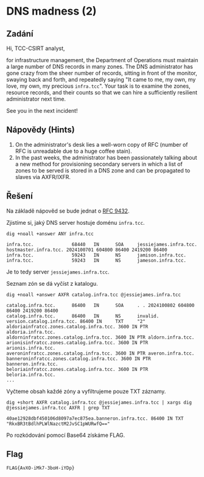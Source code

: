 # DNS madness (2)

## Zadání

Hi, TCC-CSIRT analyst,

for infrastructure management, the Department of Operations must maintain a large number of DNS records in many zones. The DNS administrator has gone crazy from the sheer number of records, sitting in front of the monitor, swaying back and forth, and repeatedly saying "It came to me, my own, my love, my own, my precious `infra.tcc`". Your task is to examine the zones, resource records, and their counts so that we can hire a sufficiently resilient administrator next time.

See you in the next incident!

## Nápovědy (Hints)

1. On the administrator's desk lies a well-worn copy of RFC (number of RFC is unreadable due to a huge coffee stain).
1. In the past weeks, the administrator has been passionately talking about a new method for provisioning secondary servers in which a list of zones to be served is stored in a DNS zone and can be propagated to slaves via AXFR/IXFR.

## Řešení

Na základě nápověd se bude jednat o [RFC 9432](https://www.rfc-editor.org/rfc/rfc9432.pdf).

Zjistíme si, jaký DNS server hostuje doménu `infra.tcc`.

`dig +noall +answer ANY infra.tcc`

```text
infra.tcc.              68440   IN      SOA     jessiejames.infra.tcc. hostmaster.infra.tcc. 2024100701 604800 86400 2419200 86400
infra.tcc.              59243   IN      NS      jamison.infra.tcc.
infra.tcc.              59243   IN      NS      jameson.infra.tcc.
```

Je to tedy server `jessiejames.infra.tcc`.

Seznam zón se dá vyčíst z katalogu.

`dig +noall +answer AXFR catalog.infra.tcc @jessiejames.infra.tcc`

```text
catalog.infra.tcc.      86400   IN      SOA     . . 2024100802 604800 86400 2419200 86400
catalog.infra.tcc.      86400   IN      NS      invalid.
version.catalog.infra.tcc. 86400 IN     TXT     "2"
aldoriainfratcc.zones.catalog.infra.tcc. 3600 IN PTR aldoria.infra.tcc.
aldorninfratcc.zones.catalog.infra.tcc. 3600 IN PTR aldorn.infra.tcc.
arionisinfratcc.zones.catalog.infra.tcc. 3600 IN PTR arionis.infra.tcc.
averoninfratcc.zones.catalog.infra.tcc. 3600 IN PTR averon.infra.tcc.
banneroninfratcc.zones.catalog.infra.tcc. 3600 IN PTR banneron.infra.tcc.
beloriainfratcc.zones.catalog.infra.tcc. 3600 IN PTR beloria.infra.tcc.
...
```

Vyčteme obsah každé zóny a vyfiltrujeme pouze TXT záznamy.

`dig +short AXFR catalog.infra.tcc @jessiejames.infra.tcc | xargs dig @jessiejames.infra.tcc AXFR | grep TXT`

```text
40ae12928dbf450106d8097a7ec875ea.banneron.infra.tcc. 86400 IN TXT "RkxBR3tBdlhPLWlNazctM2JvSC1pWURwfQ=="
```

Po rozkódování pomocí Base64 získáme FLAG.

## Flag

`FLAG{AvXO-iMk7-3boH-iYDp}`
